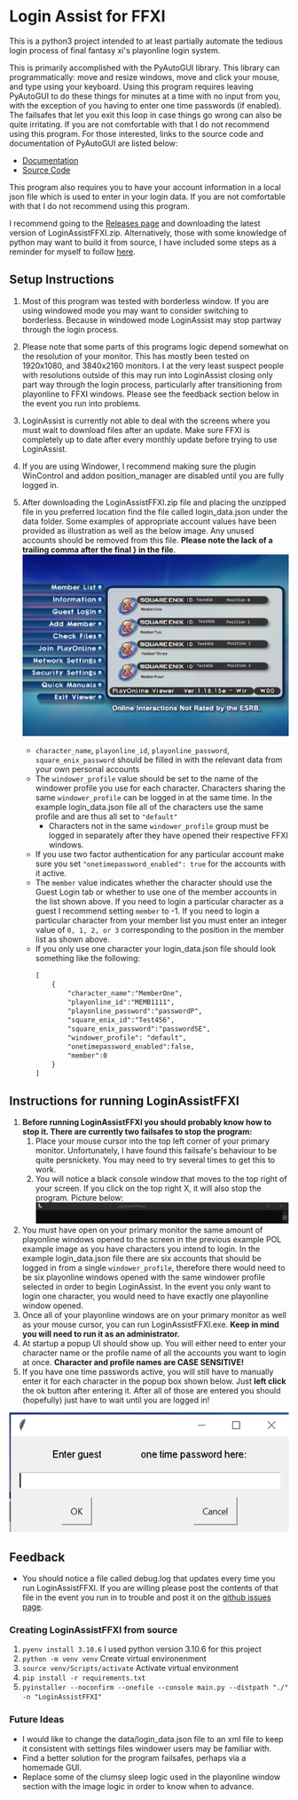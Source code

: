 # Login Assist for FFXI

This is a python3 project intended to at least partially automate the tedious login process of final fantasy xi's playonline login system.

This is primarily accomplished with the PyAutoGUI library. This library can programmatically: move and resize windows, move and click your mouse, and type using your keyboard. Using this program requires leaving PyAutoGUI to do these things for minutes at a time with no input from you, with the exception of you having to enter one time passwords (if enabled). The failsafes that let you exit this loop in case things go wrong can also be quite irritating. If you are not comfortable with that I do not recommend using this program. For those interested, links to the source code and documentation of PyAutoGUI are listed below:

-   [Documentation](https://pyautogui.readthedocs.org)
-   [Source Code](https://github.com/asweigart/pyautogui)

This program also requires you to have your account information in a local json file which is used to enter in your login data. If you are not comfortable with that I do not recommend using this program.

I recommend going to the [Releases page](https://github.com/bw555/LoginAssistFFXI/releases) and downloading the latest version of LoginAssistFFXI.zip. Alternatively, those with some knowledge of python may want to build it from source, I have included some steps as a reminder for myself to follow [here](#creating-loginassistffxi-from-source).

## Setup Instructions

1. Most of this program was tested with borderless window. If you are using windowed mode you may want to consider switching to borderless. Because in windowed mode LoginAssist may stop partway through the login process.
2. Please note that some parts of this programs logic depend somewhat on the resolution of your monitor. This has mostly been tested on 1920x1080, and 3840x2160 monitors. I at the very least suspect people with resolutions outside of this may run into LoginAssist closing only part way through the login process, particularly after transitioning from playonline to FFXI windows. Please see the feedback section below in the event you run into problems.
3. LoginAssist is currently not able to deal with the screens where you must wait to download files after an update. Make sure FFXI is completely up to date after every monthly update before trying to use LoginAssist.
4. If you are using Windower, I recommend making sure the plugin WinControl and addon position_manager are disabled until you are fully logged in.
5. After downloading the LoginAssistFFXI.zip file and placing the unzipped file in you preferred location find the file called login_data.json under the data folder. Some examples of appropriate account values have been provided as illustration as well as the below image. Any unused accounts should be removed from this file. **Please note the lack of a trailing comma after the final } in the file**.
   ![PlayonlineLoginScreen](img/PlayonlineExample.png)

    - `character_name`, `playonline_id`, `playonline_password`, `square_enix_password` should be filled in with the relevant data from your own personal accounts
    - The `windower_profile` value should be set to the name of the windower profile you use for each character. Characters sharing the same `windower_profile` can be logged in at the same time. In the example login_data.json file all of the characters use the same profile and are thus all set to `"default"`
        - Characters not in the same `windower_profile` group must be logged in separately after they have opened their respective FFXI windows.
    - If you use two factor authentication for any particular account make sure you set `"onetimepassword_enabled": true` for the accounts with it active.
    - The `member` value indicates whether the character should use the Guest Login tab or whether to use one of the member accounts in the list shown above. If you need to login a particular character as a guest I recommend setting `member` to -1. If you need to login a particular character from your member list you must enter an integer value of `0, 1, 2, or 3` corresponding to the position in the member list as shown above.
    - If you only use one character your login_data.json file should look something like the following:
        ```
        [
            {
                "character_name":"MemberOne",
                "playonline_id":"MEMB1111",
                "playonline_password":"passwordP",
                "square_enix_id":"Test456",
                "square_enix_password":"passwordSE",
                "windower_profile": "default",
                "onetimepassword_enabled":false,
                "member":0
            }
        ]
        ```

## Instructions for running LoginAssistFFXI

1. **Before running LoginAssistFFXI you should probably know how to stop it. There are currently two failsafes to stop the program:**
    1. Place your mouse cursor into the top left corner of your primary monitor. Unfortunately, I have found this failsafe's behaviour to be quite persnickety. You may need to try several times to get this to work.
    2. You will notice a black console window that moves to the top right of your screen. If you click on the top right X, it will also stop the program. Picture below: ![LoginAssistConsole](./img/EmergencyExitConsole.png)
2. You must have open on your primary monitor the same amount of playonline windows opened to the screen in the previous example POL example image as you have characters you intend to login. In the example login_data.json file there are six accounts that should be logged in from a single `windower_profile`, therefore there would need to be six playonline windows opened with the same windower profile selected in order to begin LoginAssist. In the event you only want to login one character, you would need to have exactly one playonline window opened.
3. Once all of your playonline windows are on your primary monitor as well as your mouse cursor, you can run LoginAssistFFXI.exe. **Keep in mind you will need to run it as an administrator.**
4. At startup a popup UI should show up. You will either need to enter your character name or the profile name of all the accounts you want to login at once. **Character and profile names are CASE SENSITIVE!**
5. If you have one time passwords active, you will still have to manually enter it for each character in the popup box shown below. Just **left click** the ok button after entering it. After all of those are entered you should (hopefully) just have to wait until you are logged in!

![TwoFactorAuthBox](./img/OneTimePasswordBox.PNG)

## Feedback

-   You should notice a file called debug.log that updates every time you run LoginAssistFFXI. If you are willing please post the contents of that file in the event you run in to trouble and post it on the [github issues page](https://github.com/bw555/LoginAssistFFXI/issues).

### Creating LoginAssistFFXI from source

1. `pyenv install 3.10.6` I used python version 3.10.6 for this project
2. `python -m venv venv` Create virtual environenment
3. `source venv/Scripts/activate` Activate virtual environment
4. `pip install -r requirements.txt`
5. `pyinstaller --noconfirm --onefile --console main.py --distpath "./" -n "LoginAssistFFXI"`

### Future Ideas

-   I would like to change the data/login_data.json file to an xml file to keep it consistent with settings files windower users may be familiar with.
-   Find a better solution for the program failsafes, perhaps via a homemade GUI.
-   Replace some of the clumsy sleep logic used in the playonline window section with the image logic in order to know when to advance.
